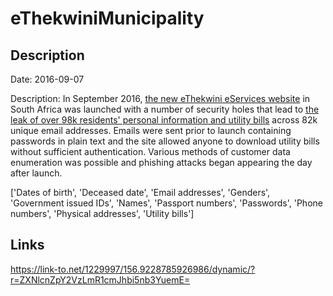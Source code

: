 # eThekwiniMunicipality

## Description

Date: 2016-09-07

Description:
In September 2016, <a href="http://eservices.durban.gov.za" target="_blank" rel="noopener">the new eThekwini eServices website</a> in South Africa was launched with a number of security holes that lead to <a href="http://mybroadband.co.za/news/security/179064-ethekwini-municipality-leaking-private-details-of-over-300000-residents.html" target="_blank" rel="noopener">the leak of over 98k residents' personal information and utility bills</a> across 82k unique email addresses. Emails were sent prior to launch containing passwords in plain text and the site allowed anyone to download utility bills without sufficient authentication. Various methods of customer data enumeration was possible and phishing attacks began appearing the day after launch.


['Dates of birth', 'Deceased date', 'Email addresses', 'Genders', 'Government issued IDs', 'Names', 'Passport numbers', 'Passwords', 'Phone numbers', 'Physical addresses', 'Utility bills']

## Links

https://link-to.net/1229997/156.9228785926986/dynamic/?r=ZXNlcnZpY2VzLmR1cmJhbi5nb3YuemE=